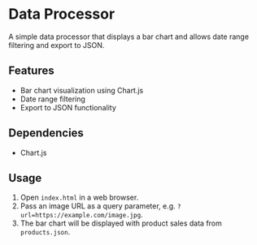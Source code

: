# Data Processor

A simple data processor that displays a bar chart and allows date range filtering and export to JSON.

## Features

* Bar chart visualization using Chart.js
* Date range filtering
* Export to JSON functionality

## Dependencies

* Chart.js

## Usage

1. Open `index.html` in a web browser.
2. Pass an image URL as a query parameter, e.g. `?url=https://example.com/image.jpg`.
3. The bar chart will be displayed with product sales data from `products.json`.